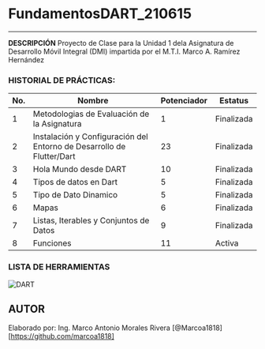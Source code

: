 # FundamentosDART_210615
----

**DESCRIPCIÓN**
Proyecto de Clase para la Unidad 1 dela Asignatura de Desarrollo Móvil Integral (DMI) impartida por el M.T.I. Marco A. Ramírez Hernández

### HISTORIAL DE PRÁCTICAS:
|No.|Nombre|Potenciador|Estatus|
|--|--|--|--|
|1|Metodologias de Evaluación de la Asignatura|1|Finalizada|
|2|Instalación y Configuración del Entorno de Desarrollo de Flutter/Dart|23|Finalizada|
|3|Hola Mundo desde DART|10|Finalizada|
|4|Tipos de datos en Dart|5|Finalizada|
|5|Tipo de Dato Dinamico|5|Finalizada|
|6|Mapas|6|Finalizada|
|7|Listas, Iterables y Conjuntos de Datos|9|Finalizada|
|8|Funciones|11|Activa|



### LISTA DE HERRAMIENTAS
![DART](https://img.shields.io/badge/Dart-0175C2?style=for-the-badge&logo=dart&logoColor=white)

## AUTOR
Elaborado por: Ing. Marco Antonio Morales Rivera [@Marcoa1818] [https://github.com/marcoa1818] 





